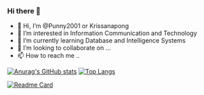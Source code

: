 ### Hi there 👋

<!--
**Punny2001/Punny2001** is a ✨ _special_ ✨ repository because its `README.md` (this file) appears on your GitHub profile.

Here are some ideas to get you started:

- 🔭 I’m currently working on ...
- 🌱 I’m currently learning ...
- 👯 I’m looking to collaborate on ...
- 🤔 I’m looking for help with ...
- 💬 Ask me about ...
- 📫 How to reach me: ...
- 😄 Pronouns: ...
- ⚡ Fun fact: ...
-->

- 👋 Hi, I’m @Punny2001 or Krissanapong
- 👀 I’m interested in Information Communication and Technology
- 🌱 I’m currently learning Database and Intelligence Systems
- 💞️ I’m looking to collaborate on ...
- 📫 How to reach me ..

[![Anurag's GitHub stats](https://github-readme-stats.vercel.app/api?username=Punny2001&theme=tokyonight&&show_icons=true)](https://github.com/Punny2001/github-readme-stats)
[![Top Langs](https://github-readme-stats.vercel.app/api/top-langs/?username=Punny2001&layout=demo&theme=tokyonight)](https://github.com/Punny2001/github-readme-stats)

[![Readme Card](https://github-readme-stats.vercel.app/api/pin/?username=Punny2001&repo=github-readme-stats)](https://github.com/Punny2001/ITCS393-Database-Systems-Lab)


